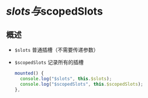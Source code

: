 # $slots与$scopedSlots

## 概述

+ `$slots` 普通插槽（不需要传递参数）

+ `$scopedSlots` 记录所有的插槽

  ```js
  mounted() {
    console.log("$slots", this.$slots);
    console.log("$scopedSlots", this.$scopedSlots);
  },
  ```
